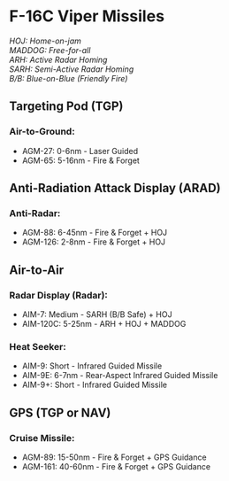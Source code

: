 # F-16C Viper Missiles

_HOJ: Home-on-jam  
MADDOG: Free-for-all  
ARH: Active Radar Homing  
SARH: Semi-Active Radar Homing  
B/B: Blue-on-Blue (Friendly Fire)_

## **Targeting Pod (TGP)**

### **Air-to-Ground:**

- AGM-27: 0-6nm - Laser Guided
- AGM-65: 5-16nm - Fire & Forget

## **Anti-Radiation Attack Display (ARAD)**

### **Anti-Radar:**

- AGM-88: 6-45nm - Fire & Forget + HOJ
- AGM-126: 2-8nm - Fire & Forget + HOJ

## **Air-to-Air**

### **Radar Display (Radar):**

- AIM-7: Medium - SARH (B/B Safe) + HOJ
- AIM-120C: 5-25nm - ARH + HOJ + MADDOG

### **Heat Seeker:**

- AIM-9: Short - Infrared Guided Missile
- AIM-9E: 6-7nm - Rear-Aspect Infrared Guided Missile
- AIM-9+: Short - Infrared Guided Missile

## **GPS (TGP or NAV)**

### **Cruise Missile:**

- AGM-89: 15-50nm - Fire & Forget + GPS Guidance
- AGM-161: 40-60nm - Fire & Forget + GPS Guidance
